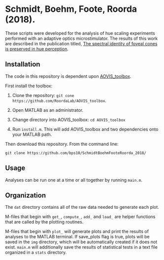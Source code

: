 # Schmidt, Boehm, Foote, Roorda (2018). 

These scripts were developed for the analysis of hue scaling experiments performed with an adaptive optics microstimulator. The results of this work are described in the publication titled, [The spectral identity of foveal cones is preserved in hue perception](https://www.biorxiv.org/content/early/2018/05/09/317750).

## Installation

The code in this repository is dependent upon [AOVIS_toolbox](https://github.com/RoordaLab/AOVIS_toolbox). 

First install the toolbox:

1. Clone the repository: `git cone https://github.com/RoordaLab/AOVIS_toolbox`.

2. Open MATLAB as an administrator.

3. Change directory into AOVIS_toolbox: `cd AOVIS_toolbox`

4. Run `install.m`. This will add AOVIS_toolbox and two dependencies onto your MATLAB path. 

Then download this repository. From the command line:

`git clone https://github.com/bps10/SchmidtBoehmFooteRoorda_2018/`

## Usage

Analyses can be run one at a time or all together by running `main.m`. 

## Organization

The `dat` directory contains all of the raw data needed to generate each plot.

M-files that begin with `get_`, `compute_`, `add_` and `load_` are helper functions that are called by the plotting routines.

M-files that begin with `plot_` will generate plots and print the results of analyses to the MATLAB terminal. If save_plots flag is true, plots will be saved in the `img` directory, which will be automatically created if it does not exist. `main.m` will additionally save the results of statistical tests in a text file organized in a `stats` directory.



